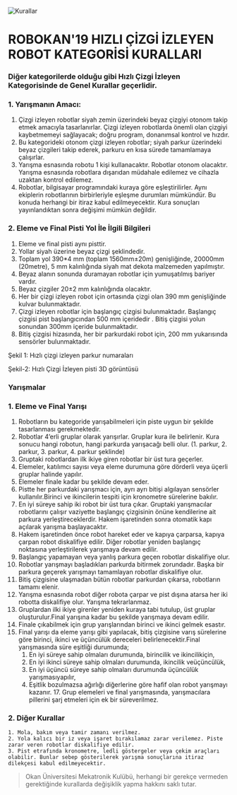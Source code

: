 ![Kurallar](img/genel.png)

# ROBOKAN'19 HIZLI ÇİZGİ İZLEYEN ROBOT KATEGORİSİ KURALLARI

### Diğer kategorilerde olduğu gibi Hızlı Çizgi İzleyen Kategorisinde de Genel Kurallar geçerlidir.

### 1. Yarışmanın Amacı:

   1. Çizgi izleyen robotlar siyah zemin üzerindeki beyaz çizgiyi otonom takip etmek amacıyla tasarlanırlar. Çizgi izleyen robotlarda önemli olan çizgiyi kaybetmemeyi sağlayacak; doğru program, donanımsal kontrol ve hızdır.
   2. Bu kategorideki otonom çizgi izleyen robotlar; siyah parkur üzerindeki beyaz çizgileri takip ederek, parkuru en kısa sürede tamamlamaya çalışırlar.
   3. Yarışma esnasında robotu 1 kişi kullanacaktır. Robotlar otonom olacaktır. Yarışma esnasında robotlara dışarıdan müdahale edilemez ve cihazla uzaktan kontrol edilemez.
   4. Robotlar, bilgisayar programındaki kuraya göre eşleştirilirler. Aynı ekiplerin robotlarının birbirleriyle eşleşme durumları mümkündür. Bu konuda herhangi bir itiraz kabul edilmeyecektir. Kura sonuçları yayınlandıktan sonra değişimi mümkün değildir.

### 2. Eleme ve Final Pisti Yol İle İlgili Bilgileri

   1. Eleme ve final pisti aynı pisttir.
   2. Yollar siyah üzerine beyaz çizgi şeklindedir.
   3. Toplam yol 390*4 mm (toplam 1560mm±20m) genişliğinde, 20000mm (20metre), 5 mm  kalınlığında  siyah mat dekota malzemeden yapılmıştır.
   4. Beyaz alanın sonunda duramayan robotlar için yumuşatılmış bariyer vardır.
   5. Beyaz çizgiler 20±2 mm kalınlığında olacaktır.
   6. Her bir çizgi izleyen robot için ortasında çizgi olan 390 mm genişliğinde kulvar bulunmaktadır.
   7. Çizgi izleyen robotlar için başlangıç çizgisi bulunmaktadır. Başlangıç çizgisi pist başlangıcından 500 mm içeridedir . Bitiş çizgisi yolun sonundan 300mm içeride bulunmaktadır.
   8. Bitiş çizgisi hizasında, her bir parkurdaki robot için, 200 mm yukarısında sensörler bulunmaktadır.







Şekil 1: Hızlı çizgi izleyen parkur numaraları





Şekil-2: Hızlı Çizgi İzleyen pisti 3D görüntüsü

### Yarışmalar

### 1. Eleme ve Final Yarışı

   1. Robotların bu kategoride yarışabilmeleri için piste uygun bir şekilde tasarlanması gerekmektedir.
   2. Robotlar 4’erli gruplar olarak yarışırlar. Gruplar kura ile belirlenir. Kura sonucu hangi robotun, hangi parkurda yarışacağı belli olur. (1. parkur, 2. parkur, 3. parkur, 4. parkur şeklinde)
   3. Gruptaki robotlardan ilk ikiye giren robotlar bir üst tura geçerler. 
   4. Elemeler, katılımcı sayısı veya eleme durumuna göre dörderli veya üçerli gruplar halinde yapılır.
   5. Elemeler finale kadar bu şekilde devam eder.
   6. Pistte her parkurdaki yarışmacı için, ayrı ayrı bitişi algılayan sensörler kullanılır.Birinci ve ikincilerin tespiti için kronometre sürelerine bakılır.
   7. En iyi süreye sahip iki robot bir üst tura çıkar. Gruptaki yarışmacılar robotlarını çalışır vaziyette başlangıç çizgisinin önüne kendilerine ait parkura yerleştireceklerdir. Hakem işaretinden sonra otomatik kapı açılarak yarışma başlayacaktır.
   8. Hakem işaretinden önce robot hareket eder ve kapıya çarparsa, kapıya çarpan robot diskalifiye edilir. Diğer robotlar yeniden başlangıç noktasına yerleştirilerek yarışmaya devam edilir.
   9. Başlangıç yapamayan veya yanlış parkura geçen robotlar diskalifiye olur.
   10. Robotlar yarışmayı başladıkları parkurda bitirmek zorundadır. Başka bir parkura geçerek yarışmayı tamamlayan robotlar diskalifiye olur.
   11. Bitiş çizgisine ulaşmadan bütün robotlar parkurdan çıkarsa, robotların tamamı elenir.
   12. Yarışma esnasında robot diğer robota çarpar ve pist dışına atarsa her iki robotta diskalifiye olur. Yarışma tekrarlanmaz.
   13. Gruplardan ilki ikiye girenler yeniden kuraya tabi tutulup, üst gruplar oluşturulur.Final yarışına kadar bu şekilde yarışmaya devam edilir.
   14. Finale çıkabilmek için grup yarışlarından birinci ve ikinci gelmek esastır. 
   16. Final yarışı da eleme yarışı gibi yapılacak, bitiş çizgisine varış sürelerine göre birinci, ikinci ve üçüncülük dereceleri belirlenecektir.Final yarışmasında süre eşitliği durumunda;
        1. En iyi süreye sahip olmaları durumunda, birincilik ve ikincilikiçin,
        2. En iyi ikinci süreye sahip olmaları durumunda, ikincilik veüçüncülük,
        3. En iyi üçüncü süreye sahip olmaları durumunda üçüncülük yarışmasıyapılır,
        4. Eşitlik bozulmazsa ağırlığı diğerlerine göre hafif olan robot yarışmayı kazanır.
    17. Grup elemeleri ve final yarışmasında, yarışmacılara pillerini şarj etmeleri için ek bir süreverilmez.

### 2. Diğer Kurallar

    1. Mola, bakım veya tamir zamanı verilmez.
    2. Yola kalıcı bir iz veya işaret bırakılamaz zarar verilemez. Piste zarar veren robotlar diskalifiye edilir.
    3. Pist etrafında kronometre, ledli göstergeler veya çekim araçları olabilir. Bunlar sebep gösterilerek yarışma sonuçlarına itiraz dilekçesi kabul edilmeyecektir.



> Okan Üniversitesi Mekatronik Kulübü, herhangi bir gerekçe vermeden gerektiğinde kurallarda değişiklik yapma hakkını saklı tutar.
